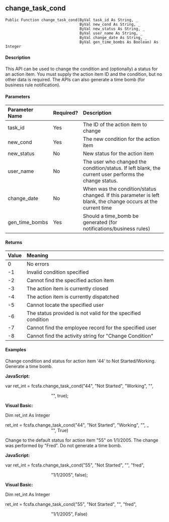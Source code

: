 change_task_cond
------------------

```
Public Function change_task_cond(ByVal task_id As String, _
                                 ByVal new_cond As String, _
                                 ByVal new_status As String, _
                                 ByVal user_name As String, _
                                 ByVal change_date As String, _
                                 ByVal gen_time_bombs As Boolean) As Integer
```

#### Description

This API can be used to change the condition and (optionally) a status for an action item. You must supply the action item ID and the condition, but no other data is required. The APIs can also generate a time bomb (for business rule notification).

#### Parameters

| Parameter Name | Required? | Description |
|:--- |:--- |:--- |
| task_id | Yes | The ID of the action item to change |
| new_cond | Yes | The new condition for the action item |
| new_status | No | New status for the action item |
| user_name | No | The user who changed the condition/status. If left blank, the current user performs the change status. |
| change_date | No | When was the condition/status changed. If this parameter is left blank, the change occurs at the current time |
| gen_time_bombs | Yes | Should a time_bomb be generated (for notifications/business rules) |

#### Returns

| Value | Meaning |
|:--- |:--- |
| 0 | No errors |
| -1 | Invalid condition specified |
| -2 | Cannot find the specified action item |
| -3 | The action item is currently closed |
| -4 | The action item is currently dispatched |
| -5 | Cannot locate the specified user |
| -6 | The status provided is not valid for the specified condition |
| -7 | Cannot find the employee record for the specified user |
| -8 | Cannot find the activity string for "Change Condition" |

#### Examples

 Change condition and status for action item '44' to Not Started/Working. Generate a time bomb.

**JavaScript:**

var ret_int = fcsfa.change_task_cond("44", "Not Started", "Working", "",

                                     "", true);

**Visual Basic:**

Dim ret_int As Integer

ret_int = fcsfa.change_task_cond("44", "Not Started", "Working", "", _
                                     "", True)

 Change to the default status for action item "55" on 1/1/2005. The change was performed by "Fred". Do not generate a time bomb.

**JavaScript:**

var ret_int = fcsfa.change_task_cond("55", "Not Started", "", "fred",

                                     "1/1/2005", false);

**Visual Basic:**

Dim ret_int As Integer

ret_int = fcsfa.change_task_cond("55", "Not Started", "", "fred",

                                     "1/1/2005", False)